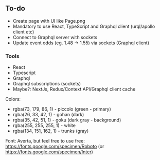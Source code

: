 ## To-do

- Create page with UI like Page.png
- Mandatory to use React, TypeScript and Graphql client (urql/apollo client etc)
- Connect to Graphql server with sockets
- Update event odds (eg. 1.48 -> 1.55) via sockets (Graphql client)

### Tools

- React
- Typescript
- Graphql
- Graphql subscriptions (sockets)
- Maybe?: NextJs, Redux/Context API/Graphql client cache

Colors:

- rgba(73, 179, 86, 1) - piccolo (green - primary)
- rgba(26, 33, 42, 1) - gohan (dark)
- rgba(35, 42, 51, 1) - goku (dark gray - background)
- rgba(255, 255, 255, 1) - white
- rgba(134, 151, 162, 1) - trunks (gray)

Font: Averta, but feel free to use free: https://fonts.google.com/specimen/Roboto (or https://fonts.google.com/specimen/Inter)
